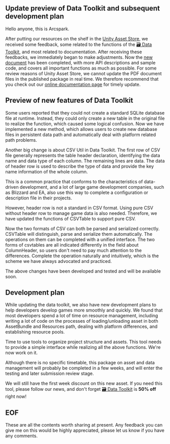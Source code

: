## Update preview of Data Toolkit and subsequent development plan

Hello anyone, this is Arcspark.

After putting our resources on the shelf in the [Unity Asset Store](https://assetstore.unity.com/publishers/69610), we received some feedback,
some related to the functions of the [🗃️ Data Toolkit](https://assetstore.unity.com/packages/slug/224909), and most related to documentation.
After receiving these feedbacks, we immediately began to make adjustments. 
Now the [new document](https://github.com/Arcspak/Tutorials/blob/main/Data_Toolkit/Data_Toolkit_Quick_Tutorial.pdf) has been completed,
with more API descriptions and sample code, and covers all important functions as much as possible.
For some review reasons of Unity Asset Store, we cannot update the PDF document files in the published package in real time.
We therefore recommend that you check out our [online documentation page](https://github.com/Arcspak/Tutorials) for timely update.

## Preview of new features of Data Toolkit
Some users reported that they could not create a standard SQLite database file at runtime.
Instead, they could only create a new table in the original file to realize the function, which caused some logical confusion.
Now we have implemented a new method, which allows users to create new database files in persistent data path and automatically deal with platform related path problems.

Another big change is about CSV Util in Data Toolkit.
The first row of CSV file generally represents the table header declaration, identifying the data name and data type of each column. The remaining lines are data.
The data of header row is used to describe the type of data and provide the key name information of the whole column.

This is a common practice that conforms to the characteristics of data-driven development, and a lot of large game development companies, such as Blizzard and EA, also use this way to complete a configuration or description file in their projects.

However, header row is not a standard in CSV format. Using pure CSV without header row to manage game data is also needed.
Therefore, we have updated the functions of CSVTable to support pure CSV.

Now the two formats of CSV can both be parsed and serialized correctly. CSVTable will distinguish, parse and serialize them automatically.
The operations on them can be completed with a unified interface.
The two forms of csvtables are all indicated differently in the field about ColumnHeader, so users don't need to pay much attention to the differences.
Complete the operation naturally and intuitively, which is the scheme we have always advocated and practiced.

The above changes have been developed and tested and will be available soon.

## Development plan
While updating the data toolkit, we also have new development plans to help developers develop games more smoothly and quickly.
We found that most developers spend a lot of time on resource management, including writing a lot of code on the processes of loading/unloading asset in both AssetBundle and Resources path, dealing with platform differences, and establishing resource pools.

Time to use tools to organize project structure and assets. This tool needs to provide a simple interface while realizing all the above functions. We're now work on it.

Although there is no specific timetable, this package on asset and data management will probably be completed in a few weeks, and will enter the testing and later submission review stage.

We will still have the first week discount on this new asset. If you need this tool, please follow our news, and don't forget [🗃️ Data Toolkit](https://assetstore.unity.com/packages/slug/224909) is **50% off** right now!

## EOF
These are all the contents worth sharing at present. Any feedback you can give me on this would be highly appreciated, please let us know if you have any comments.
